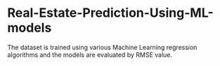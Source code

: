 # Real-Estate-Prediction-Using-ML-models
The dataset is trained using various Machine Learning regression algorithms and the models are evaluated by RMSE value.
